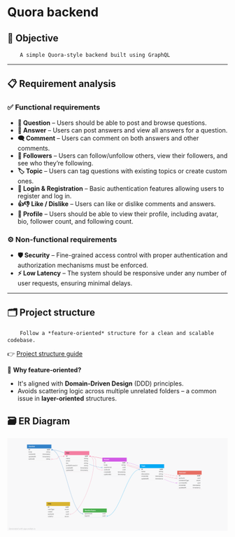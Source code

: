 # Quora backend

## 🎯 Objective

```
	A simple Quora-style backend built using GraphQL
```

---

## 📋 Requirement analysis

### ✅ Functional requirements

- **📝 Question** – Users should be able to post and browse questions.
- **💬 Answer** – Users can post answers and view all answers for a question.
- **🗨️ Comment** – Users can comment on both answers and other comments.
- **👥 Followers** – Users can follow/unfollow others, view their followers, and see who they’re following.
- **🏷️ Topic** – Users can tag questions with existing topics or create custom ones.
- **🔐 Login & Registration** – Basic authentication features allowing users to register and log in.
- **👍👎 Like / Dislike** – Users can like or dislike comments and answers.
- **👤 Profile** – Users should be able to view their profile, including avatar, bio, follower count, and following count.

### ⚙️ Non-functional requirements

- **🛡️ Security** – Fine-grained access control with proper authentication and authorization mechanisms must be enforced.
- **⚡ Low Latency** – The system should be responsive under any number of user requests, ensuring minimal delays.

---

## 🗂️ Project structure

```
	Follow a *feature-oriented* structure for a clean and scalable codebase.
```

👉 [Project structure guide](https://javascript.plainenglish.io/writing-a-node-js-graphql-backend-that-actually-scales-a-complete-guide-part-1-setup-cddceae25bdc)

📌 **Why feature-oriented?**

- It's aligned with **Domain-Driven Design** (DDD) principles.
- Avoids scattering logic across multiple unrelated folders – a common issue in **layer-oriented** structures.

## 🗃️ ER Diagram

![ER Diagram](./quora-backend_1.png)
